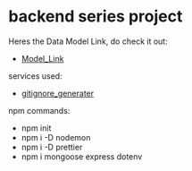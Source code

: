 # backend series project

Heres the Data Model Link, do check it out:
- [Model_Link](https://app.eraser.io/workspace/ovt3zEJbt1j4ZUbNRQUh?origin=share)

services used:
- [gitignore_generater](https://mrkandreev.name/snippets/gitignore-generator/#Node)

npm commands:
- npm init
- npm i -D nodemon
- npm i -D prettier
- npm i mongoose express dotenv